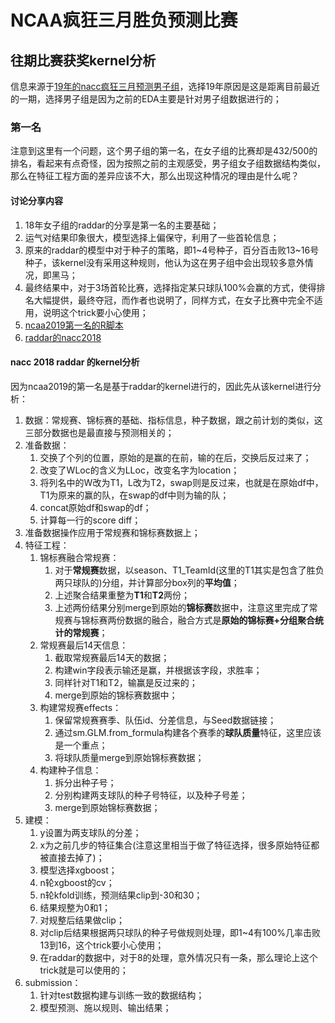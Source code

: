 # NCAA疯狂三月胜负预测比赛

## 往期比赛获奖kernel分析

信息来源于[19年的nacc疯狂三月预测男子组](https://www.kaggle.com/c/mens-machine-learning-competition-2019/discussion)，选择19年原因是这是距离目前最近的一期，选择男子组是因为之前的EDA主要是针对男子组数据进行的；

### 第一名

注意到这里有一个问题，这个男子组的第一名，在女子组的比赛却是432/500的排名，看起来有点奇怪，因为按照之前的主观感受，男子组女子组数据结构类似，那么在特征工程方面的差异应该不大，那么出现这种情况的理由是什么呢？

#### 讨论分享内容

1. 18年女子组的raddar的分享是第一名的主要基础；
2. 运气对结果印象很大，模型选择上偏保守，利用了一些首轮信息；
3. 原来的raddar的模型中对于种子的策略，即1~4号种子，百分百击败13~16号种子，该kernel没有采用这种规则，他认为这在男子组中会出现较多意外情况，即黑马；
4. 最终结果中，对于3场首轮比赛，选择指定某只球队100%会赢的方式，使得排名大幅提供，最终夺冠，而作者也说明了，同样方式，在女子比赛中完全不适用，说明这个trick要小心使用；
5. [ncaa2019第一名的R脚本](https://github.com/salmatfq/KaggleMarchMadnessFirstPlace/blob/master/win_ncaa_men.R)
6. [raddar的nacc2018](https://www.kaggle.com/raddar/paris-madness)

#### nacc 2018 raddar 的kernel分析

因为ncaa2019的第一名是基于raddar的kernel进行的，因此先从该kernel进行分析：
1. 数据：常规赛、锦标赛的基础、指标信息，种子数据，跟之前计划的类似，这三部分数据也是最直接与预测相关的；
2. 准备数据：
    1. 交换了个列的位置，原始的是赢的在前，输的在后，交换后反过来了；
    2. 改变了WLoc的含义为LLoc，改变名字为location；
    3. 将列名中的W改为T1，L改为T2，swap则是反过来，也就是在原始df中，T1为原来的赢的队，在swap的df中则为输的队；
    4. concat原始df和swap的df；
    5. 计算每一行的score diff；
3. 准备数据操作应用于常规赛和锦标赛数据上；
3. 特征工程：
    1. 锦标赛融合常规赛：
        1. 对于**常规赛**数据，以season、T1_TeamId(这里的T1其实是包含了胜负两只球队的)分组，并计算部分box列的**平均值**；
        2. 上述聚合结果重整为**T1**和**T2**两份；
        3. 上述两份结果分别merge到原始的**锦标赛**数据中，注意这里完成了常规赛与锦标赛两份数据的融合，融合方式是**原始的锦标赛+分组聚合统计的常规赛**；
    2. 常规赛最后14天信息：
        1. 截取常规赛最后14天的数据；
        2. 构建win字段表示输还是赢，并根据该字段，求胜率；
        3. 同样针对T1和T2，输赢是反过来的；
        4. merge到原始的锦标赛数据中；
    3. 构建常规赛effects：
        1. 保留常规赛赛季、队伍id、分差信息，与Seed数据链接；
        2. 通过sm.GLM.from_formula构建各个赛季的**球队质量**特征，这里应该是一个重点；
        3. 将球队质量merge到原始锦标赛数据；
    4. 构建种子信息：
        1. 拆分出种子号；
        2. 分别构建两支球队的种子号特征，以及种子号差；
        3. merge到原始锦标赛数据；
4. 建模：
    1. y设置为两支球队的分差；
    2. x为之前几步的特征集合(注意这里相当于做了特征选择，很多原始特征都被直接去掉了)；
    3. 模型选择xgboost；
    4. n轮xgboost的cv；
    5. n轮kfold训练，预测结果clip到-30和30；
    6. 结果规整为0和1；
    7. 对规整后结果做clip；
    8. 对clip后结果根据两只球队的种子号做规则处理，即1~4有100%几率击败13到16，这个trick要小心使用；
    9. 在raddar的数据中，对于8的处理，意外情况只有一条，那么理论上这个trick就是可以使用的；
5. submission：
    1. 针对test数据构建与训练一致的数据结构；
    2. 模型预测、施以规则、输出结果；
